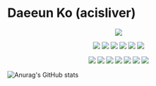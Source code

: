 # Daeeun Ko (acisliver)
<div align="center">
  <img src="https://capsule-render.vercel.app/api?type=waving&color=auto&height=300&section=header&text=Acisliver&fontSize=90">
</div>


<p align="center">
<img src="https://img.shields.io/badge/HTML5-E34F26?style=flat-square&logo=HTML5&logoColor=white"> <img src="https://img.shields.io/badge/CSS3-1572B6?style=flat-square&logo=CSS3&logoColor=white"> <img src="https://img.shields.io/badge/JavaScript-F7DF1E?style=flat-square&logo=JavaScript&logoColor=white"> <img src="https://img.shields.io/badge/Webpack-8DD6F9?style=flat-square&logo=Webpack&logoColor=white"> <img src="https://img.shields.io/badge/Vue.js-4FC08D?style=flat-square&logo=Vue.js&logoColor=white"> <img src="https://img.shields.io/badge/Vuetify-1867C0?style=flat-square&logo=Vuetify&logoColor=white">
</p>

<p align="center">
<img src="https://img.shields.io/badge/Java-007396?style=flat-square&logo=Java&logoColor=white"> <img src="https://img.shields.io/badge/Spring-6DB33F?style=flat-square&logo=Spring&logoColor=white"> <img src="https://img.shields.io/badge/Spring_Boot-6DB33F?style=flat-square&logo=SpringBoot&logoColor=white"> <img src="https://img.shields.io/badge/Spring_Security-6DB33F?style=flat-square&logo=SpringSecurity&logoColor=white"> <img src="https://img.shields.io/badge/Mysql-4479A1?style=flat-square&logo=Mysql&logoColor=white"> <img src="https://img.shields.io/badge/Docker-2496ED?style=flat-square&logo=Docker&logoColor=white"> <img src="https://img.shields.io/badge/aws-232F3E?style=flat-square&logo=AmazonAWS&logoColor=white">
</p>
  
![Anurag's GitHub stats](https://github-readme-stats.vercel.app/api?username=acisliver&show_icons=true&theme=radical)

